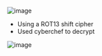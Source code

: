 ![image](https://github.com/user-attachments/assets/3881e2a1-2733-47e7-9684-d64b5d5aac38)

- Using a ROT13 shift cipher
- Used cyberchef to decrypt

![image](https://github.com/user-attachments/assets/1bd204e2-7bdd-4dbe-a052-bc4b9f3c13a7)
